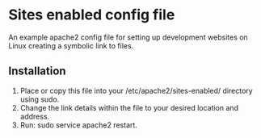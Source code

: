 # Sites enabled config file

An example apache2 config file for setting up development websites on Linux creating a symbolic link to files.

## Installation
1. Place or copy this file into your /etc/apache2/sites-enabled/ directory using sudo.
2. Change the link details within the file to your desired location and address.
3. Run: sudo service apache2 restart.
